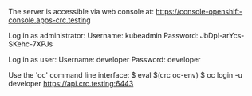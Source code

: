 The server is accessible via web console at:
  https://console-openshift-console.apps-crc.testing

Log in as administrator:
  Username: kubeadmin
  Password: JbDpI-arYcs-SKehc-7XPJs

Log in as user:
  Username: developer
  Password: developer

Use the 'oc' command line interface:
  $ eval $(crc oc-env)
  $ oc login -u developer https://api.crc.testing:6443

